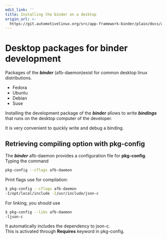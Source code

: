 ```yaml
---
edit_link: ''
title: Installing the binder on a desktop
origin_url: >-
  https://git.automotivelinux.org/src/app-framework-binder/plain/docs/afb-desktop-package.md?h=master
---
```


<!-- WARNING: This file is generated by fetch_docs.js using /home/boron/Documents/AGL/docs-webtemplate/site/_data/tocs/apis_services/master/app-framework-binder-developer-guides-api-services-book.yml -->

# Desktop packages for binder development

Packages of the ***binder*** (afb-daemon)exist
for common desktop linux distributions.

- Fedora
- Ubuntu
- Debian
- Suse

Installing the development package of the ***binder***
allows to write ***bindings*** that runs on the desktop
computer of the developer.

It is very convenient to quickly write and debug a binding.

## Retrieving compiling option with pkg-config

The ***binder*** afb-daemon provides a configuration
file for **pkg-config**.  
Typing the command

```bash
pkg-config --cflags afb-daemon
```

Print flags use for compilation:

```bash
$ pkg-config --cflags afb-daemon
-I/opt/local/include -I/usr/include/json-c
```

For linking, you should use

```bash
$ pkg-config --libs afb-daemon
-ljson-c
```

It automatically includes the dependency to json-c.  
This is activated through **Requires** keyword in pkg-config.
